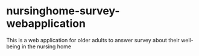 # nursinghome-survey-webapplication
This is a web application for older adults to answer survey about their well-being in the nursing home
